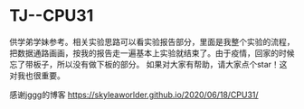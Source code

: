 # TJ--CPU31
供学弟学妹参考。相关实验思路可以看实验报告部分，里面是我整个实验的流程，把数据通路画画，按我的报告走一遍基本上实验就结束了。由于疫情，回家的时候忘了带板子，所以没有做下板的部分。
如果对大家有帮助，请大家点个star！这对我也很重要。

感谢jggg的博客 https://skyleaworlder.github.io/2020/06/18/CPU31/
